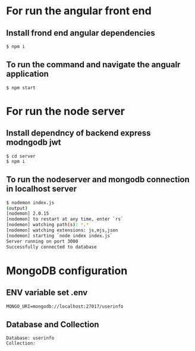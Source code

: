 # For run the angular front end
## Install frond end angular dependencies

```
$ npm i
```

## To run the command and navigate the angualr application
```
$ npm start
```

# For run the node server 
## Install dependncy of backend express modngodb jwt 
```
$ cd server
$ npm i
```
## To run the nodeserver and mongodb connection in localhost server
```bash
$ nodemon index.js
(output)
[nodemon] 2.0.15
[nodemon] to restart at any time, enter `rs`
[nodemon] watching path(s): *.*
[nodemon] watching extensions: js,mjs,json
[nodemon] starting `node index index.js`
Server running on port 3000
Successfully connected to database

```

# MongoDB configuration 
## ENV variable set .env
```
MONGO_URI=mongodb://localhost:27017/userinfo
```

## Database and Collection
```
Database: userinfo
Collection: 
```
